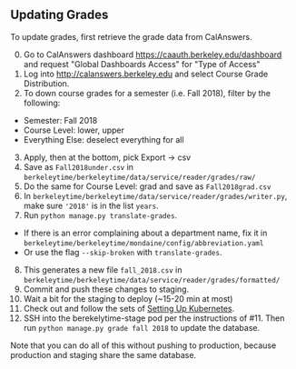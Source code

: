 ## Updating Grades

To update grades, first retrieve the grade data from CalAnswers.

0. Go to CalAnswers dashboard https://caauth.berkeley.edu/dashboard and request "Global Dashboards Access" for "Type of Access"
1. Log into http://calanswers.berkeley.edu and select Course Grade Distribution.
2. To down course grades for a semester (i.e. Fall 2018), filter by the following:
- Semester: Fall 2018
- Course Level: lower, upper
- Everything Else: deselect everything for all
3. Apply, then at the bottom, pick Export -> csv
4. Save as `Fall2018under.csv` in `berkeleytime/berkeleytime/data/service/reader/grades/raw/`
5. Do the same for Course Level: grad and save as `Fall2018grad.csv`
6. In `berkeleytime/berkeleytime/data/service/reader/grades/writer.py`, make sure `'2018'` is in the list `years`.
7. Run `python manage.py translate-grades`.
- If there is an error complaining about a department name, fix it in `berkeleytime/berkeleytime/mondaine/config/abbreviation.yaml`
- Or use the flag `--skip-broken` with `translate-grades`.
8. This generates a new file `fall_2018.csv` in `berkeleytime/berkeleytime/data/service/reader/grades/formatted/`
9. Commit and push these changes to staging.
10. Wait a bit for the staging to deploy (~15-20 min at most)
11. Check out and follow the sets of [Setting Up Kubernetes](https://github.com/asuc-octo/berkeleytime/wiki/Setting-Up-Kubernetes).
12. SSH into the berekelytime-stage pod per the instructions of #11. Then run `python manage.py grade fall 2018` to update the database.

Note that you can do all of this without pushing to production, because production and staging share the same database.